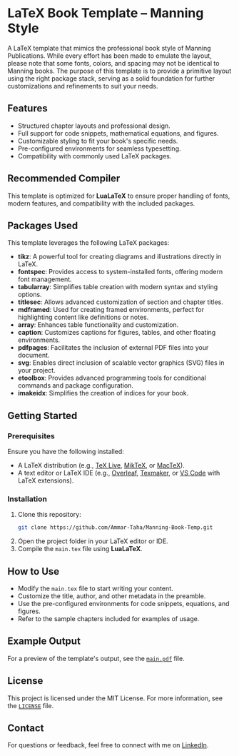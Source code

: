 # LaTeX Book Template – Manning Style  

A LaTeX template that mimics the professional book style of Manning Publications. While every effort has been made to emulate the layout, please note that some fonts, colors, and spacing may not be identical to Manning books. The purpose of this template is to provide a primitive layout using the right package stack, serving as a solid foundation for further customizations and refinements to suit your needs.

## Features  
- Structured chapter layouts and professional design.  
- Full support for code snippets, mathematical equations, and figures.  
- Customizable styling to fit your book's specific needs.  
- Pre-configured environments for seamless typesetting.   
- Compatibility with commonly used LaTeX packages.  

## Recommended Compiler  
This template is optimized for **LuaLaTeX** to ensure proper handling of fonts, modern features, and compatibility with the included packages.  

## Packages Used  
This template leverages the following LaTeX packages:  
- **tikz**: A powerful tool for creating diagrams and illustrations directly in LaTeX. 
- **fontspec**: Provides access to system-installed fonts, offering modern font management. 
- **tabularray**: Simplifies table creation with modern syntax and styling options.  
- **titlesec**: Allows advanced customization of section and chapter titles.  
- **mdframed**: Used for creating framed environments, perfect for highlighting content like definitions or notes.  
- **array**: Enhances table functionality and customization.  
- **caption**: Customizes captions for figures, tables, and other floating environments.  
- **pdfpages**: Facilitates the inclusion of external PDF files into your document.  
- **svg**: Enables direct inclusion of scalable vector graphics (SVG) files in your project.  
- **etoolbox**: Provides advanced programming tools for conditional commands and package configuration.  
- **imakeidx**: Simplifies the creation of indices for your book.  

## Getting Started  

### Prerequisites  
Ensure you have the following installed:  
- A LaTeX distribution (e.g., [TeX Live](https://www.tug.org/texlive/), [MikTeX](https://miktex.org/), or [MacTeX](https://tug.org/mactex/)).  
- A text editor or LaTeX IDE (e.g., [Overleaf](https://overleaf.com), [Texmaker](https://www.xm1math.net/texmaker/), or [VS Code](https://code.visualstudio.com/) with LaTeX extensions).  

### Installation  
1. Clone this repository:  
   ```bash  
   git clone https://github.com/Ammar-Taha/Manning-Book-Temp.git  
   ```  
2. Open the project folder in your LaTeX editor or IDE.  
3. Compile the `main.tex` file using **LuaLaTeX**.  

## How to Use  
- Modify the `main.tex` file to start writing your content.  
- Customize the title, author, and other metadata in the preamble.  
- Use the pre-configured environments for code snippets, equations, and figures.  
- Refer to the sample chapters included for examples of usage.  

## Example Output  
For a preview of the template's output, see the [`main.pdf`](./main.pdf) file.  

## License  
This project is licensed under the MIT License. For more information, see the [`LICENSE`](./LICENSE) file. 

## Contact  
For questions or feedback, feel free to connect with me on [LinkedIn](https://www.linkedin.com/in/ammar-taha/).  
